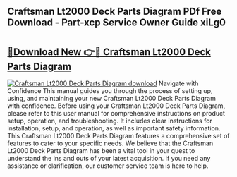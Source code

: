 ## Craftsman Lt2000 Deck Parts Diagram PDf Free Download - Part-xcp Service Owner Guide xiLg0

# <h2><a href="http://dfpnnj.blite.top/?on=Craftsman+Lt2000+Deck+Parts+Diagram">🔗Download New 👉🔴 Craftsman Lt2000 Deck Parts Diagram</a></h2>

[![Craftsman Lt2000 Deck Parts Diagram download](https://i.imgur.com/lujVjoI.png)](http://dfpnnj.blite.top/?on=Craftsman+Lt2000+Deck+Parts+Diagram)
Navigate with Confidence This manual guides you through the process of setting up, using, and maintaining your new Craftsman Lt2000 Deck Parts Diagram with confidence. Before using your Craftsman Lt2000 Deck Parts Diagram, please refer to this user manual for comprehensive instructions on product setup, operation, and troubleshooting. It includes clear instructions for installation, setup, and operation, as well as important safety information. This Craftsman Lt2000 Deck Parts Diagram features a comprehensive set of features to cater to your specific needs. We believe that the Craftsman Lt2000 Deck Parts Diagram has been a vital tool in your quest to understand the ins and outs of your latest acquisition. If you need any assistance or clarification, our customer service team is here to help.
